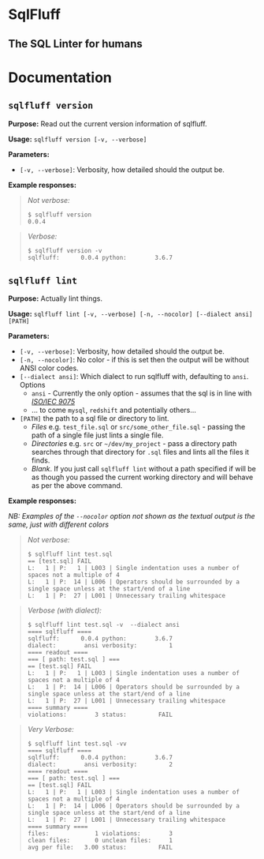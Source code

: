 # SqlFluff
## The SQL Linter for humans

# Documentation

## `sqlfluff version`

**Purpose:** Read out the current version information of sqlfluff.

**Usage:** `sqlfluff version [-v, --verbose]`

**Parameters:**

- `[-v, --verbose]`: Verbosity, how detailed should the output be.

**Example responses:**

> *Not verbose:*
> ```shell
> $ sqlfluff version
> 0.0.4
> ```

> *Verbose:*
> ```shell
> $ sqlfluff version -v
> sqlfluff:      0.0.4 python:        3.6.7
> ```

## `sqlfluff lint`

**Purpose:** Actually lint things.

**Usage:** `sqlfluff lint [-v, --verbose] [-n, --nocolor] [--dialect ansi] [PATH]`

**Parameters:**

- `[-v, --verbose]`: Verbosity, how detailed should the output be.
- `[-n, --nocolor]`: No color - if this is set then the output will be
  without ANSI color codes.
- `[--dialect ansi]`: Which dialect to run sqlfluff with, defaulting
  to `ansi`. Options
  - `ansi` - Currently the only option - assumes that the sql is in
    line with [_ISO/IEC 9075_](https://en.wikipedia.org/wiki/ISO/IEC_9075)
  - ... to come `mysql`, `redshift` and potentially others...
- `[PATH]` the path to a sql file or directory to lint.
  - _Files_ e.g. `test_file.sql` or `src/some_other_file.sql` - passing
    the path of a single file just lints a single file.
  - _Directories_ e.g. `src` or `~/dev/my_project` - pass a directory path
    searches through that directory for `.sql` files and lints all the
    files it finds.
  - _Blank_. If you just call `sqlfluff lint` without a path specified
    if will be as though you passed the current working directory and
    will behave as per the above command.

**Example responses:**

_NB: Examples of the `--nocolor` option not shown as the textual output is the same, just with different colors_

> *Not verbose:*
> ```shell
> $ sqlfluff lint test.sql
> == [test.sql] FAIL
> L:   1 | P:   1 | L003 | Single indentation uses a number of spaces not a multiple of 4
> L:   1 | P:  14 | L006 | Operators should be surrounded by a single space unless at the start/end of a line
> L:   1 | P:  27 | L001 | Unnecessary trailing whitespace
> ```

> *Verbose (with dialect):*
> ```shell
> $ sqlfluff lint test.sql -v  --dialect ansi
> ==== sqlfluff ====
> sqlfluff:      0.0.4 python:        3.6.7
> dialect:        ansi verbosity:         1
> ==== readout ====
> === [ path: test.sql ] ===
> == [test.sql] FAIL
> L:   1 | P:   1 | L003 | Single indentation uses a number of spaces not a multiple of 4
> L:   1 | P:  14 | L006 | Operators should be surrounded by a single space unless at the start/end of a line
> L:   1 | P:  27 | L001 | Unnecessary trailing whitespace
> ==== summary ====
> violations:        3 status:         FAIL
> ```


> *Very Verbose:*
> ```shell
> $ sqlfluff lint test.sql -vv
> ==== sqlfluff ====
> sqlfluff:      0.0.4 python:        3.6.7
> dialect:        ansi verbosity:         2
> ==== readout ====
> === [ path: test.sql ] ===
> == [test.sql] FAIL
> L:   1 | P:   1 | L003 | Single indentation uses a number of spaces not a multiple of 4
> L:   1 | P:  14 | L006 | Operators should be surrounded by a single space unless at the start/end of a line
> L:   1 | P:  27 | L001 | Unnecessary trailing whitespace
> ==== summary ====
> files:             1 violations:        3
> clean files:       0 unclean files:     1
> avg per file:   3.00 status:         FAIL
> ```
